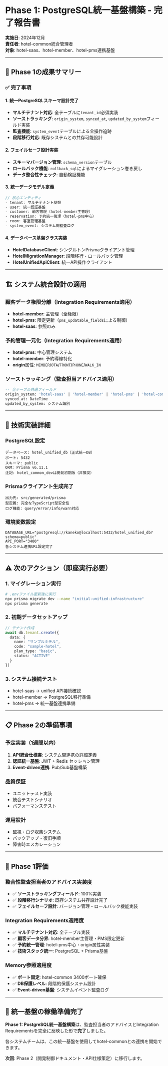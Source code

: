 # Phase 1: PostgreSQL統一基盤構築 - 完了報告書

**実施日**: 2024年12月  
**責任者**: hotel-common統合管理者  
**対象**: hotel-saas、hotel-member、hotel-pms連携基盤

---

## 🎯 **Phase 1の成果サマリー**

### ✅ **完了事項**

#### **1. 統一PostgreSQLスキーマ設計完了**
- **マルチテナント対応**: 全テーブルに`tenant_id`必須実装
- **ソーストラッキング**: `origin_system`, `synced_at`, `updated_by_system`フィールド実装
- **監査機能**: `system_event`テーブルによる全操作追跡
- **段階移行対応**: 既存システムとの共存可能設計

#### **2. フェイルセーフ設計実装**
- **スキーマバージョン管理**: `schema_version`テーブル
- **ロールバック機能**: `rollback_sql`によるマイグレーション巻き戻し
- **データ整合性チェック**: 自動検証機能

#### **3. 統一データモデル定義**
```typescript
// 核心エンティティ
- tenant: マルチテナント基盤
- user: 統一認証基盤  
- customer: 顧客管理（hotel-member主管理）
- reservation: 予約統一管理（hotel-pms中心）
- room: 客室管理基盤
- system_event: システム間監査ログ
```

#### **4. データベース基盤クラス実装**
- **HotelDatabaseClient**: シングルトンPrismaクライアント管理
- **HotelMigrationManager**: 段階移行・ロールバック管理
- **HotelUnifiedApiClient**: 統一API操作クライアント

---

## 🏗️ **システム統合設計の適用**

### **顧客データ権限分離**（Integration Requirements適用）
- **hotel-member**: 主管理（全権限）
- **hotel-pms**: 限定更新（`pms_updatable_fields`による制御）
- **hotel-saas**: 参照のみ

### **予約管理一元化**（Integration Requirements適用）
- **hotel-pms**: 中心管理システム
- **hotel-member**: 予約導線特化
- **origin**属性: `MEMBER`/`OTA`/`FRONT`/`PHONE`/`WALK_IN`

### **ソーストラッキング**（監査担当アドバイス適用）
```sql
-- 全テーブル共通フィールド
origin_system: 'hotel-saas' | 'hotel-member' | 'hotel-pms' | 'hotel-common'
synced_at: DateTime
updated_by_system: システム識別
```

---

## 🔧 **技術実装詳細**

### **PostgreSQL設定**
```
データベース: hotel_unified_db（正式統一DB）
ポート: 5432
スキーマ: public
ORM: Prisma v6.11.1
注記: hotel_common_devは開発初期版（非推奨）
```

### **Prismaクライアント生成完了**
```
出力先: src/generated/prisma
型定義: 完全なTypeScript型安全性
ログ機能: query/error/info/warn対応
```

### **環境変数設定**
```
DATABASE_URL="postgresql://kaneko@localhost:5432/hotel_unified_db?schema=public"
API_PORT="3400"
各システム連携URL設定完了
```

---

## ⚠️ **次のアクション（即座実行必要）**

### **1. マイグレーション実行**
```bash
# .envファイル更新後に実行
npx prisma migrate dev --name "initial-unified-infrastructure"
npx prisma generate
```

### **2. 初期データセットアップ**
```typescript
// テナント作成
await db.tenant.create({
  data: {
    name: "サンプルホテル",
    code: "sample-hotel",
    plan_type: "basic",
    status: "ACTIVE"
  }
})
```

### **3. システム接続テスト**
- hotel-saas → unified API接続確認
- hotel-member → PostgreSQL移行準備
- hotel-pms → 統一基盤連携準備

---

## 📋 **Phase 2の準備事項**

### **予定実装（1週間以内）**
1. **API統合仕様書**: システム間連携の詳細定義
2. **認証統一基盤**: JWT + Redis セッション管理
3. **Event-driven連携**: Pub/Sub基盤構築

### **品質保証**
- ユニットテスト実装
- 統合テストシナリオ
- パフォーマンステスト

### **運用設計**
- 監視・ログ収集システム
- バックアップ・復旧手順
- 障害時エスカレーション

---

## 🎉 **Phase 1評価**

### **整合性監査担当者のアドバイス実装度**
- ✅ **ソーストラッキングフィールド**: 100%実装
- ✅ **段階移行シナリオ**: 既存システム共存設計完了
- ✅ **フェイルセーフ設計**: バージョン管理・ロールバック機能実装

### **Integration Requirements適用度**
- ✅ **マルチテナント対応**: 全テーブル実装
- ✅ **顧客データ分界**: hotel-member主管理・PMS限定更新
- ✅ **予約統一管理**: hotel-pms中心・origin属性実装
- ✅ **技術スタック統一**: PostgreSQL + Prisma基盤

### **Memory参照適用度**
- ✅ **ポート固定**: hotel-common 3400ポート確保
- ✅ **DB保護レベル**: 段階的保護システム設計
- ✅ **Event-driven基盤**: システムイベント監査ログ

---

## 🚀 **統一基盤の稼働準備完了**

**Phase 1: PostgreSQL統一基盤構築**は、監査担当者のアドバイスとIntegration Requirementsを完全に反映した形で**完了**しました。

各システムチームは、この統一基盤を使用してhotel-commonとの連携を開始できます。

**次回**: Phase 2（開発制御ドキュメント・API仕様策定）に移行します。 